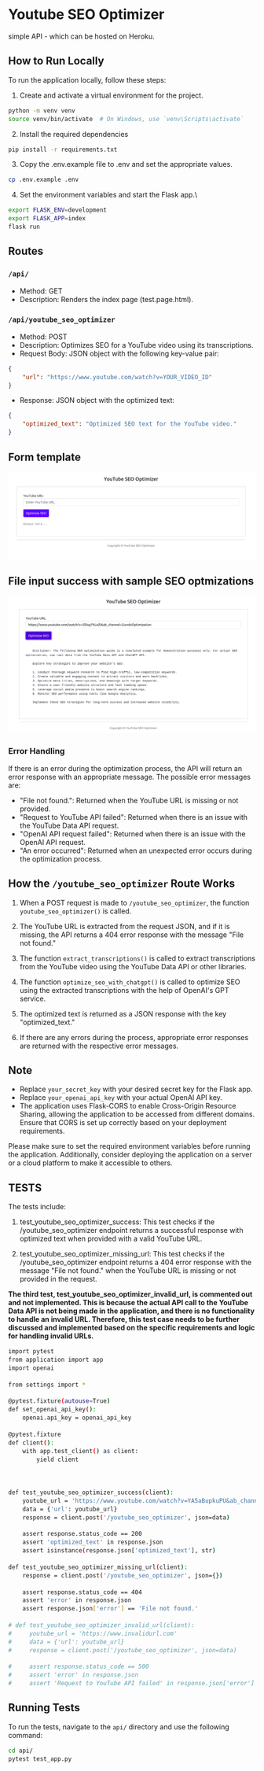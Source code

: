 # Youtube SEO Optimizer

 simple API - which can be hosted on Heroku.

## How to Run Locally

To run the application locally, follow these steps:

1. Create and activate a virtual environment for the project.

```bash
python -m venv venv
source venv/bin/activate  # On Windows, use `venv\Scripts\activate`
```

2. Install the required dependencies

```bash
pip install -r requirements.txt
```

3. Copy the .env.example file to .env and set the appropriate values.

```bash
cp .env.example .env
```

4. Set the environment variables and start the Flask app.\

```bash
export FLASK_ENV=development
export FLASK_APP=index
flask run

```

## Routes

### `/api/`

- Method: GET
- Description: Renders the index page (test.page.html).

### `/api/youtube_seo_optimizer`

- Method: POST
- Description: Optimizes SEO for a YouTube video using its transcriptions.
- Request Body: JSON object with the following key-value pair:

```json
{
    "url": "https://www.youtube.com/watch?v=YOUR_VIDEO_ID"
}
```

- Response: JSON object with the optimized text:

```json
{
    "optimized_text": "Optimized SEO text for the YouTube video."
}
```

## Form template

![Alt Text](api/images/form_without_data.png)

## File input success with sample SEO optmizations 

![Alt Text](api/images/form_data.png)


### Error Handling

If there is an error during the optimization process, the API will return an error response with an appropriate message. The possible error messages are:

- "File not found.": Returned when the YouTube URL is missing or not provided.
- "Request to YouTube API failed": Returned when there is an issue with the YouTube Data API request.
- "OpenAI API request failed": Returned when there is an issue with the OpenAI API request.
- "An error occurred": Returned when an unexpected error occurs during the optimization process.

## How the `/youtube_seo_optimizer` Route Works

1. When a POST request is made to `/youtube_seo_optimizer`, the function `youtube_seo_optimizer()` is called.

2. The YouTube URL is extracted from the request JSON, and if it is missing, the API returns a 404 error response with the message "File not found."

3. The function `extract_transcriptions()` is called to extract transcriptions from the YouTube video using the YouTube Data API or other libraries.

4. The function `optimize_seo_with_chatgpt()` is called to optimize SEO using the extracted transcriptions with the help of OpenAI's GPT service.

5. The optimized text is returned as a JSON response with the key "optimized_text."

6. If there are any errors during the process, appropriate error responses are returned with the respective error messages.

## Note

- Replace `your_secret_key` with your desired secret key for the Flask app.
- Replace `your_openai_api_key` with your actual OpenAI API key.
- The application uses Flask-CORS to enable Cross-Origin Resource Sharing, allowing the application to be accessed from different domains. Ensure that CORS is set up correctly based on your deployment requirements.

Please make sure to set the required environment variables before running the application. Additionally, consider deploying the application on a server or a cloud platform to make it accessible to others.


## TESTS

The tests include:

1. test_youtube_seo_optimizer_success: This test checks if the /youtube_seo_optimizer endpoint returns a successful response with optimized text when provided with a valid YouTube URL.

2. test_youtube_seo_optimizer_missing_url: This test checks if the /youtube_seo_optimizer endpoint returns a 404 error response with the message "File not found." when the YouTube URL is missing or not provided in the request.

**The third test, test_youtube_seo_optimizer_invalid_url, is commented out and not implemented. This is because the actual API call to the YouTube Data API is not being made in the application, and there is no functionality to handle an invalid URL. Therefore, this test case needs to be further discussed and implemented based on the specific requirements and logic for handling invalid URLs.**

```bash
import pytest
from application import app
import openai

from settings import *

@pytest.fixture(autouse=True)
def set_openai_api_key():
    openai.api_key = openai_api_key

@pytest.fixture
def client():
    with app.test_client() as client:
        yield client

        

def test_youtube_seo_optimizer_success(client):
    youtube_url = 'https://www.youtube.com/watch?v=YA5aBupkuPU&ab_channel=GTCoding'
    data = {'url': youtube_url}
    response = client.post('/youtube_seo_optimizer', json=data)

    assert response.status_code == 200
    assert 'optimized_text' in response.json
    assert isinstance(response.json['optimized_text'], str)

def test_youtube_seo_optimizer_missing_url(client):
    response = client.post('/youtube_seo_optimizer', json={})
    
    assert response.status_code == 404
    assert 'error' in response.json
    assert response.json['error'] == 'File not found.'

# def test_youtube_seo_optimizer_invalid_url(client):
#     youtube_url = 'https://www.invalidurl.com'
#     data = {'url': youtube_url}
#     response = client.post('/youtube_seo_optimizer', json=data)
    
#     assert response.status_code == 500
#     assert 'error' in response.json
#     assert 'Request to YouTube API failed' in response.json['error']

```

## Running Tests

To run the tests, navigate to the `api/` directory and use the following command:
```bash
cd api/
pytest test_app.py
```

